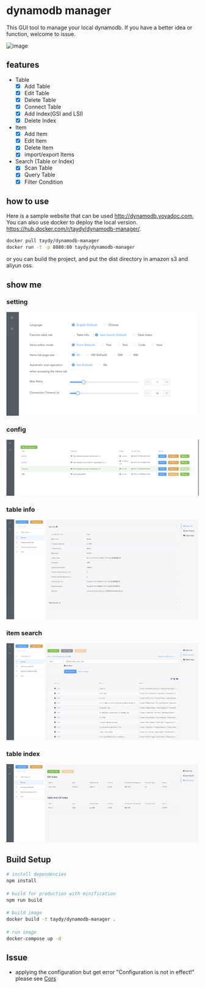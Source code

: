# dynamodb manager

This GUI tool to manage your local dynamodb.
If you have a better idea or function, welcome to issue.

![image](https://github.com/YoyaTeam/images/blob/master/dynamodb-manager/dynamodb-manager.gif)

## features

* Table
  * [x] Add Table
  * [x] Edit Table
  * [x] Delete Table
  * [x] Connect Table
  * [x] Add Index(GSI and LSI)
  * [x] Delete Index
* Item
  * [x] Add Item
  * [x] Edit Item
  * [x] Delete Item
  * [x] import/export Items
* Search (Table or Index)
  * [x] Scan Table 
  * [x] Query Table 
  * [x] Filter Condition 

## how to use

Here is a sample website that can be used http://dynamodb.yoyadoc.com, 
You can also use docker to deploy the local version. https://hub.docker.com/r/taydy/dynamodb-manager/.
``` bash
docker pull taydy/dynamodb-manager
docker run -t -p 8080:80 taydy/dynamodb-manager
```
or you can build the project, and put the dist directory in amazon s3 and aliyun oss.

## show me
### setting
![image](https://github.com/YoyaTeam/images/blob/master/dynamodb-manager/setting.png)

### config
![image](https://github.com/YoyaTeam/images/blob/master/dynamodb-manager/config.png)

### table info
![image](https://github.com/YoyaTeam/images/blob/master/dynamodb-manager/tableinfo.png)

### item search
![image](https://github.com/YoyaTeam/images/blob/master/dynamodb-manager/item_search.png)

### table index
![image](https://github.com/YoyaTeam/images/blob/master/dynamodb-manager/index.png)

## Build Setup

``` bash
# install dependencies
npm install

# build for production with minification
npm run build

# build image
docker build -t taydy/dynamodb-manager .

# run image
docker-compose up -d
```

## Issue
-  applying the configuration but get error "Configuration is not in effect!"
    please see [Cors](https://github.com/YoyaTeam/dynamodb-manager/issues/9) 